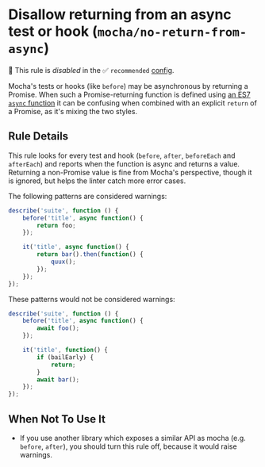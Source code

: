 # Disallow returning from an async test or hook (`mocha/no-return-from-async`)

🚫 This rule is _disabled_ in the ✅ `recommended` [config](https://github.com/lo1tuma/eslint-plugin-mocha#configs).

<!-- end auto-generated rule header -->

Mocha's tests or hooks (like `before`) may be asynchronous by returning a Promise. When such a Promise-returning function is defined using [an ES7 `async` function](https://developer.mozilla.org/en-US/docs/Web/JavaScript/Reference/Statements/async_function) it can be confusing when combined with an explicit `return` of a Promise, as it's mixing the two styles.

## Rule Details

This rule looks for every test and hook (`before`, `after`, `beforeEach` and `afterEach`) and reports when the function is async and returns a value. Returning a non-Promise value is fine from Mocha's perspective, though it is ignored, but helps the linter catch more error cases.

The following patterns are considered warnings:

```js
describe('suite', function () {
    before('title', async function() {
        return foo;
    });

    it('title', async function() {
        return bar().then(function() {
            quux();
        });
    });
});
```

These patterns would not be considered warnings:

```js
describe('suite', function () {
    before('title', async function() {
        await foo();
    });

    it('title', function() {
        if (bailEarly) {
            return;
        }
        await bar();
    });
});
```

## When Not To Use It

* If you use another library which exposes a similar API as mocha (e.g. `before`, `after`), you should turn this rule off, because it would raise warnings.

